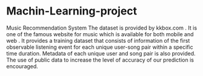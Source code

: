 # Machin-Learning-project
Music Recommendation System
The dataset is provided by kkbox.com . It is one of the famous website for  music which is available for both mobile and web . It provides a training dataset that consists of information of the first observable listening event for each unique user-song pair within a specific time duration. Metadata of each unique user and song pair is also provided. The use of public data to increase the level of accuracy of our prediction is encouraged.
